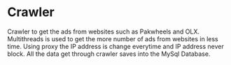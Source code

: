 # Crawler
Crawler to get the ads from websites such as Pakwheels and OLX.
Multithreads is used to get the more number of ads from websites in less time. 
Using proxy the IP address is change everytime and IP address never block. 
All the data get through crawler saves into the MySql Database. 
